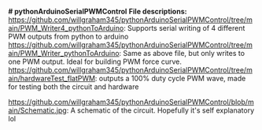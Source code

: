 **# pythonArduinoSerialPWMControl**
**File descriptions:**
https://github.com/willgraham345/pythonArduinoSerialPWMControl/tree/main/PWM_Writer4_pythonToArduino: Supports serial writing of 4 different PWM outputs from python to arduino
https://github.com/willgraham345/pythonArduinoSerialPWMControl/tree/main/PWM_Writer_pythonToArduino: Same as above file, but only writes to one PWM output. Ideal for building PWM force curve.
https://github.com/willgraham345/pythonArduinoSerialPWMControl/tree/main/hardwareTest_flatPWM: outputs a 100% duty cycle PWM wave, made for testing both the circuit and hardware

https://github.com/willgraham345/pythonArduinoSerialPWMControl/blob/main/Schematic.jpg: A schematic of the circuit. Hopefully it's self explanatory lol
